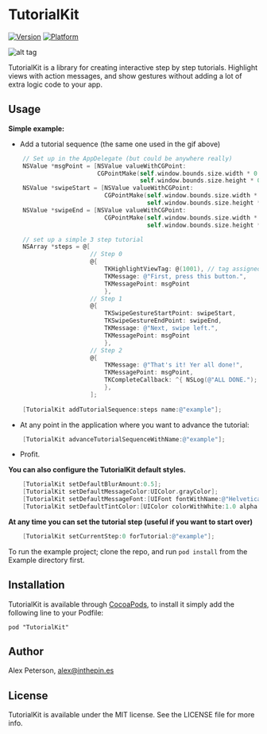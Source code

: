 # TutorialKit

[![Version](http://cocoapod-badges.herokuapp.com/v/TutorialKit/badge.png)](http://cocoadocs.org/docsets/TutorialKit)
[![Platform](http://cocoapod-badges.herokuapp.com/p/TutorialKit/badge.png)](http://cocoadocs.org/docsets/TutorialKit)

![alt tag](https://github.com/lostinthepines/TutorialKit/raw/master/Assets/tutorialkit.gif)

TutorialKit is a library for creating interactive step by step tutorials.  Highlight views with action messages, and show gestures without adding a lot of extra logic code to your app.


## Usage

**Simple example:**

- Add a tutorial sequence (the same one used in the gif above)
```Objective-C
    // Set up in the AppDelegate (but could be anywhere really)
    NSValue *msgPoint = [NSValue valueWithCGPoint:
                         CGPointMake(self.window.bounds.size.width * 0.5,
                                     self.window.bounds.size.height * 0.65)];
    NSValue *swipeStart = [NSValue valueWithCGPoint:
                           CGPointMake(self.window.bounds.size.width * 0.75,
                                       self.window.bounds.size.height * 0.75)];
    NSValue *swipeEnd = [NSValue valueWithCGPoint:
                           CGPointMake(self.window.bounds.size.width * 0.25,
                                       self.window.bounds.size.height * 0.75)];

    // set up a simple 3 step tutorial
    NSArray *steps = @[
                       // Step 0
                       @{
                           TKHighlightViewTag: @(1001), // tag assigned to your UIButton
                           TKMessage: @"First, press this button.",
                           TKMessagePoint: msgPoint
                           },
                       // Step 1
                       @{
                           TKSwipeGestureStartPoint: swipeStart,
                           TKSwipeGestureEndPoint: swipeEnd,
                           TKMessage: @"Next, swipe left.",
                           TKMessagePoint: msgPoint
                           },
                       // Step 2
                       @{
                           TKMessage: @"That's it! Yer all done!",
                           TKMessagePoint: msgPoint,
                           TKCompleteCallback: ^{ NSLog(@"ALL DONE."); }
                           },
                       ];
    
    [TutorialKit addTutorialSequence:steps name:@"example"];
```

- At any point in the application where you want to advance the tutorial:
```Objective-C
    [TutorialKit advanceTutorialSequenceWithName:@"example"];
```

- Profit.

**You can also configure the TutorialKit default styles.**
```Objective-C
    [TutorialKit setDefaultBlurAmount:0.5];
    [TutorialKit setDefaultMessageColor:UIColor.grayColor];
    [TutorialKit setDefaultMessageFont:[UIFont fontWithName:@"Helvetica" size:20]];
    [TutorialKit setDefaultTintColor:[UIColor colorWithWhite:1.0 alpha:0.5]];
``` 

**At any time you can set the tutorial step (useful if you want to start over)**
```Objective-C
    [TutorialKit setCurrentStep:0 forTutorial:@"example"];
```

To run the example project; clone the repo, and run `pod install` from the Example directory first.

## Installation

TutorialKit is available through [CocoaPods](http://cocoapods.org), to install
it simply add the following line to your Podfile:

    pod "TutorialKit"

## Author

Alex Peterson, alex@inthepin.es 

## License

TutorialKit is available under the MIT license. See the LICENSE file for more info.

